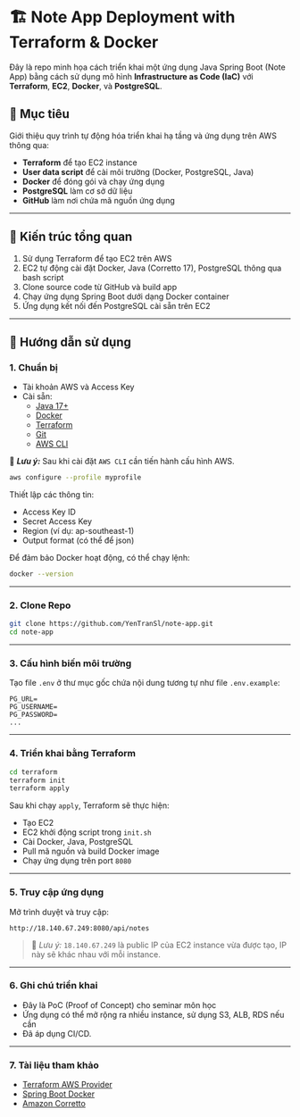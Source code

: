 # 🏗️ Note App Deployment with Terraform & Docker

Đây là repo minh họa cách triển khai một ứng dụng Java Spring Boot (Note App) bằng cách sử dụng mô hình **Infrastructure as Code (IaC)** với **Terraform**, **EC2**, **Docker**, và **PostgreSQL**.

## 📌 Mục tiêu

Giới thiệu quy trình tự động hóa triển khai hạ tầng và ứng dụng trên AWS thông qua:
- **Terraform** để tạo EC2 instance
- **User data script** để cài môi trường (Docker, PostgreSQL, Java)
- **Docker** để đóng gói và chạy ứng dụng
- **PostgreSQL** làm cơ sở dữ liệu
- **GitHub** làm nơi chứa mã nguồn ứng dụng

---

## 🧱 Kiến trúc tổng quan

1. Sử dụng Terraform để tạo EC2 trên AWS
2. EC2 tự động cài đặt Docker, Java (Corretto 17), PostgreSQL thông qua bash script
3. Clone source code từ GitHub và build app
4. Chạy ứng dụng Spring Boot dưới dạng Docker container
5. Ứng dụng kết nối đến PostgreSQL cài sẵn trên EC2

---

## 🚀 Hướng dẫn sử dụng

### 1. Chuẩn bị

- Tài khoản AWS và Access Key
- Cài sẵn:
  - [Java 17+](https://docs.aws.amazon.com/corretto/)
  - [Docker](https://www.docker.com/)
  - [Terraform](https://developer.hashicorp.com/terraform/downloads)
  - [Git](https://git-scm.com/)
  - [AWS CLI](https://docs.aws.amazon.com/cli/latest/userguide/install-cliv2.html)

📌 ***Lưu ý:*** Sau khi cài đặt `AWS CLI` cần tiến hành cấu hình AWS.
```bash
aws configure --profile myprofile
```
Thiết lập các thông tin:
- Access Key ID
- Secret Access Key
- Region (ví dụ: ap-southeast-1)
- Output format (có thể để json)

Để đảm bảo Docker hoạt động, có thể chạy lệnh:
```bash
docker --version
```

---
### 2. Clone Repo

```bash
git clone https://github.com/YenTranSl/note-app.git
cd note-app
```

---
### 3. Cấu hình biến môi trường

Tạo file `.env` ở thư mục gốc chứa nội dung tương tự như file `.env.example`:

```
PG_URL=
PG_USERNAME=
PG_PASSWORD=
...
```

---
### 4. Triển khai bằng Terraform

```bash
cd terraform
terraform init
terraform apply
```

Sau khi chạy `apply`, Terraform sẽ thực hiện:

- Tạo EC2
- EC2 khởi động script trong `init.sh`
- Cài Docker, Java, PostgreSQL
- Pull mã nguồn và build Docker image
- Chạy ứng dụng trên port `8080`

---
### 5. Truy cập ứng dụng

Mở trình duyệt và truy cập:

```
http://18.140.67.249:8080/api/notes
```

> 📌 *Lưu ý:* `18.140.67.249` là public IP của EC2 instance vừa được tạo, IP này sẽ khác nhau với mỗi instance.

---
### 6. Ghi chú triển khai

- Đây là PoC (Proof of Concept) cho seminar môn học
- Ứng dụng có thể mở rộng ra nhiều instance, sử dụng S3, ALB, RDS nếu cần
- Đã áp dụng CI/CD.

---
### 7. Tài liệu tham khảo

- [Terraform AWS Provider](https://registry.terraform.io/providers/hashicorp/aws/latest/docs)
- [Spring Boot Docker](https://spring.io/guides/gs/spring-boot-docker/)
- [Amazon Corretto](https://docs.aws.amazon.com/corretto/)

